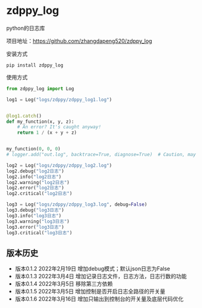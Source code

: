 # zdppy_log

python的日志库

项目地址：https://github.com/zhangdapeng520/zdppy_log

安装方式

```shell script
pip install zdppy_log
```

使用方式

```python
from zdppy_log import Log

log1 = Log("logs/zdppy/zdppy_log1.log")


@log1.catch()
def my_function(x, y, z):
    # An error? It's caught anyway!
    return 1 / (x + y + z)


my_function(0, 0, 0)
# logger.add("out.log", backtrace=True, diagnose=True)  # Caution, may leak sensitive data in prod

log2 = Log("logs/zdppy/zdppy_log2.log")
log2.debug("log2日志")
log2.info("log2日志")
log2.warning("log2日志")
log2.error("log2日志")
log2.critical("log2日志")

log3 = Log("logs/zdppy/zdppy_log3.log", debug=False)
log3.debug("log3日志")
log3.info("log3日志")
log3.warning("log3日志")
log3.error("log3日志")
log3.critical("log3日志")
```

## 版本历史

- 版本0.1.2 2022年2月19日 增加debug模式；默认json日志为False
- 版本0.1.3 2022年3月4日 增加记录日志文件，日志方法，日志行数的功能
- 版本0.1.4 2022年3月5日 移除第三方依赖
- 版本0.1.5 2022年3月5日 增加控制是否开启日志全路径的开关量
- 版本0.1.6 2022年3月16日 增加只输出到控制台的开关量及底层代码优化
